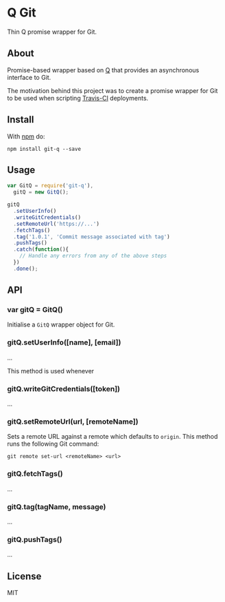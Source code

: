 Q Git
==========

Thin Q promise wrapper for Git.

## About

Promise-based wrapper based on [Q][1] that provides an asynchronous interface to Git.

The motivation behind this project was to create a promise wrapper for Git to be used when scripting
[Travis-CI][3] deployments.

## Install

With [npm](http://npmjs.org) do:

```
npm install git-q --save
```

## Usage

```javascript
var GitQ = require('git-q'),
  gitQ = new GitQ();

gitQ
  .setUserInfo()
  .writeGitCredentials()
  .setRemoteUrl('https://...')
  .fetchTags()
  .tag('1.0.1', 'Commit message associated with tag')
  .pushTags()
  .catch(function(){
    // Handle any errors from any of the above steps
  })
  .done();
```

## API

### var gitQ = GitQ()
Initialise a `GitQ` wrapper object for Git.

### gitQ.setUserInfo([name], [email])
...

This method is used whenever

### gitQ.writeGitCredentials([token])
...

### gitQ.setRemoteUrl(url, [remoteName])
Sets a remote URL against a remote which defaults to `origin`. This method runs the following Git command:

```
git remote set-url <remoteName> <url>
```

### gitQ.fetchTags()
...

### gitQ.tag(tagName, message)
...

### gitQ.pushTags()
...

## License

MIT

[1]: https://github.com/kriskowal/q
[2]: https://help.github.com/articles/about-remote-repositories/
[3]: https://travis-ci.com/
